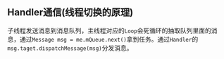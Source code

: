 ## Handler通信(线程切换的原理)
子线程发送消息到消息队列，主线程对应的`Loop`会死循环的抽取队列里面的消息，通过`Message msg = me.mQueue.next()`拿到任务。通过`Handler`的`msg.taget.dispatchMessage(msg)`分发消息。
